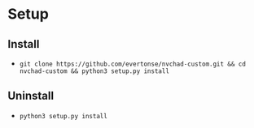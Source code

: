 # Setup
## Install
- `git clone https://github.com/evertonse/nvchad-custom.git && cd nvchad-custom && python3 setup.py install`
## Uninstall 
- `python3 setup.py install`

